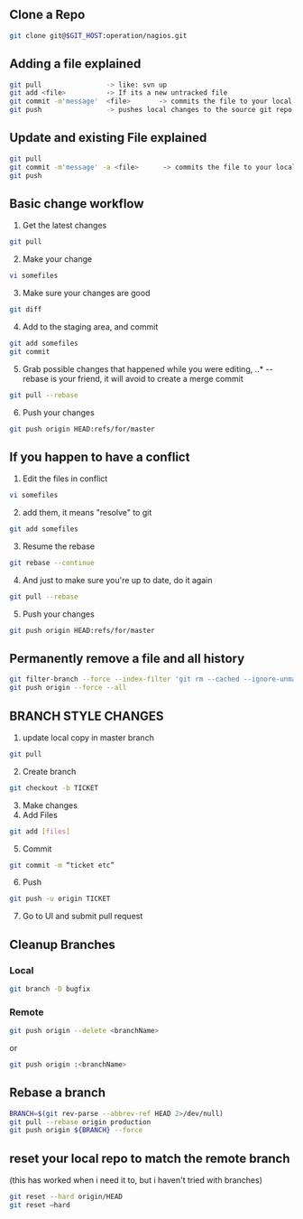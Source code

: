 ## Clone a Repo
```bash
git clone git@$GIT_HOST:operation/nagios.git
```

## Adding a file explained
```bash
git pull                -> like: svn up
git add <file>          -> If its a new untracked file
git commit -m'message'  <file>       -> commits the file to your local repo (untracked file)
git push                -> pushes local changes to the source git repo
```

## Update and existing File explained
```bash
git pull
git commit -m'message' -a <file>      -> commits the file to your local repo
git push
```

## Basic change workflow
1. Get the latest changes
```bash
git pull
```
2. Make your change
```bash
vi somefiles
```
3. Make sure your changes are good
```bash
git diff
```
4. Add to the staging area, and commit
```bash
git add somefiles
git commit
```
5. Grab possible changes that happened while you were editing,
..* --rebase is your friend, it will avoid to create a merge commit
```bash
git pull --rebase
```
6.  Push your changes
```bash
git push origin HEAD:refs/for/master
```

##  If you happen to have a conflict
1. Edit the files in conflict
```bash
vi somefiles
```
2. add them, it means "resolve" to git
```bash
git add somefiles
```
3. Resume the rebase
```bash
git rebase --continue
```
4.  And just to make sure you're up to date, do it again
```bash
git pull --rebase
```
5.  Push your changes
```bash
git push origin HEAD:refs/for/master
```

## Permanently remove a file and all history
```bash
git filter-branch --force --index-filter 'git rm --cached --ignore-unmatch [filename]' --prune-empty --tag-name-filter cat -- --all
git push origin --force --all
```

## BRANCH STYLE CHANGES
1. update local copy in master branch
```bash
git pull
```
2. Create branch
```bash
git checkout -b TICKET
```
3. Make changes
4. Add Files
```bash
git add [files]
```
5. Commit
```bash
git commit -m “ticket etc”
```
6. Push
```bash
git push -u origin TICKET
```
7. Go to UI and submit pull request


## Cleanup Branches
### Local
```bash
git branch -D bugfix
```
### Remote
```bash
git push origin --delete <branchName>
```
or
```bash
git push origin :<branchName>
```

## Rebase a branch
```bash
BRANCH=$(git rev-parse --abbrev-ref HEAD 2>/dev/null)
git pull --rebase origin production
git push origin ${BRANCH} --force
```

## reset your local repo to match the remote branch
(this has worked when i need it to, but i haven't tried with branches)
```bash
git reset --hard origin/HEAD
git reset —hard
```

